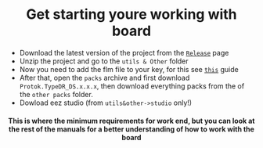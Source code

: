 # <center> Get starting youre working with board </center>
* Download the latest version of the project from the [`Release`](https://git.protok.dev/Pushnoy/TypeDR_DS_NEW/-/releases) page
* Unzip the project and go to the `utils & Other` folder
* Now you need to add the flm file to your key, for this see [`this`](/addflm/) guide
* After that, open the `packs` archive and first download `Protok.TypeDR_DS.x.x.x`, then download everything packs from the of the `other packs` folder.
* Dowload eez studio (from `utils&other->studio` only!)
#### <center>This is where the minimum requirements for work end, but you can look at the rest of the manuals for a better understanding of how to work with the board
